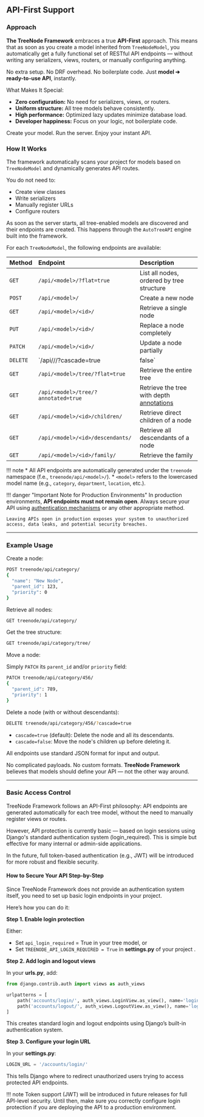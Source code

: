## API-First Support

### Approach

**The TreeNode Framework** embraces a true **API-First** approach. This means that as soon as you create a model inherited from `TreeNodeModel`, you automatically get a fully functional set of RESTful API endpoints — without writing any serializers, views, routers, or manually configuring anything.

No extra setup. No DRF overhead. No boilerplate code. Just **model ➔ ready-to-use API**, instantly.

What Makes It Special:

- **Zero configuration:** No need for serializers, views, or routers.
- **Uniform structure:** All tree models behave consistently.
- **High performance:** Optimized lazy updates minimize database load.
- **Developer happiness:** Focus on your logic, not boilerplate code.

Create your model. Run the server. Enjoy your instant API.

### How It Works

The framework automatically scans your project for models based on `TreeNodeModel` and dynamically generates API routes.

You do not need to:

- Create view classes
- Write serializers
- Manually register URLs
- Configure routers

As soon as the server starts, all tree-enabled models are discovered and their endpoints are created. This happens through the `AutoTreeAPI` engine built into the framework.

For each `TreeNodeModel`, the following endpoints are available:

| Method   | Endpoint                                | Description |
|:---------|:----------------------------------------|:------------|
| `GET`    | `/api/<model>/?flat=true`               | List all nodes, ordered by tree structure |
| `POST`   | `/api/<model>/`                         | Create a new node |
| `GET`    | `/api/<model>/<id>/`                    | Retrieve a single node |
| `PUT`    | `/api/<model>/<id>/`                    | Replace a node completely |
| `PATCH`  | `/api/<model>/<id>/`                    | Update a node partially |
| `DELETE` | `/api/<model>/<id>/?cascade=true|false` | Delete a node (with or without subtree) |
| `GET`    | `/api/<model>/tree/?flat=true`          | Retrieve the entire tree |
| `GET`    | `/api/<model>/tree/?annotated=true`     | Retrieve the tree with depth [annotations](api.md#get_tree_annotated) |
| `GET`    | `/api/<model>/<id>/children/`           | Retrieve direct children of a node |
| `GET`    | `/api/<model>/<id>/descendants/`        | Retrieve all descendants of a node |
| `GET`    | `/api/<model>/<id>/family/`             | Retrieve the family |

!!! note
    * All API endpoints are automatically generated under the `treenode` namespace (f.e., `treenode/api/<model>/`).
    * `<model>` refers to the lowercased model name (e.g., `category`, `department`, `location`, etc.).

!!! danger "Important Note for Production Environments"
    In production environments, **API endpoints must not remain open**. Always secure your API using [authentication mechanisms](#basic-access-control) or any other appropriate method.

    Leaving APIs open in production exposes your system to unauthorized access, data leaks, and potential security breaches.


---

### Example Usage

Create a node:

```bash
POST treenode/api/category/
{
  "name": "New Node",
  "parent_id": 123,
  "priority": 0
}
```

Retrieve all nodes:

```bash
GET treenode/api/category/
```

Get the tree structure:

```bash
GET treenode/api/category/tree/
```

Move a node:

Simply `PATCH` its `parent_id` and/or `priority` field:

```bash
PATCH treenode/api/category/456/
{
  "parent_id": 789,
  "priority": 1
}
```

Delete a node (with or without descendants):

```bash
DELETE treenode/api/category/456/?cascade=true
```

- `cascade=true` (default): Delete the node and all its descendants.
- `cascade=false`: Move the node's children up before deleting it.

All endpoints use standard JSON format for input and output.

No complicated payloads. No custom formats.  **TreeNode Framework** believes that models should define your API — not the other way around.

---

### Basic Access Control
TreeNode Framework follows an API-First philosophy: API endpoints are generated automatically for each tree model, without the need to manually register views or routes.

However, API protection is currently basic — based on login sessions using Django's standard authentication system (login_required). This is simple but effective for many internal or admin-side applications.

In the future, full token-based authentication (e.g., JWT) will be introduced for more robust and flexible security.

#### How to Secure Your API Step-by-Step
Since TreeNode Framework does not provide an authentication system itself, you need to set up basic login endpoints in your project.

Here’s how you can do it:

**Step 1. Enable login protection**

Either:

  - Set `api_login_required` = True in your tree model, or
  - Set `TREENODE_API_LOGIN_REQUIRED = True` in **settings.py** of your project .

**Step 2. Add login and logout views**

In your **urls.py**, add:

```python
from django.contrib.auth import views as auth_views

urlpatterns = [
    path('accounts/login/', auth_views.LoginView.as_view(), name='login'),
    path('accounts/logout/', auth_views.LogoutView.as_view(), name='logout'),
]
```

This creates standard login and logout endpoints using Django’s built-in authentication system.

**Step 3. Configure your login URL**

In your **settings.py**:

```python
LOGIN_URL = '/accounts/login/'
```

This tells Django where to redirect unauthorized users trying to access protected API endpoints.

!!! note
    Token support (JWT) will be introduced in future releases for full API-level security. Until then, make sure you correctly configure login protection if you are deploying the API to a production environment.

